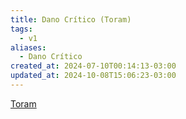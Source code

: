 ```yaml
---
title: Dano Crítico (Toram)
tags:
  - v1
aliases:
  - Dano Crítico
created_at: 2024-07-10T00:14:13-03:00
updated_at: 2024-10-08T15:06:23-03:00
---
```


[Toram](../26/Toram.md)